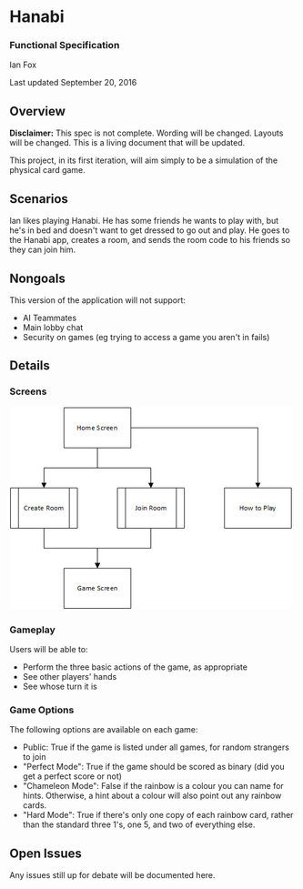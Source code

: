 # Hanabi
### Functional Specification

Ian Fox

Last updated September 20, 2016

## Overview

**Disclaimer:** This spec is not complete. Wording will be changed. Layouts will be changed. This is a living document that will be updated.

This project, in its first iteration, will aim simply to be a simulation of the physical card game.

## Scenarios
Ian likes playing Hanabi. He has some friends he wants to play with, but he's in bed and doesn't want to get dressed to go out and play. He goes to the Hanabi app, creates a room, and sends the room code to his friends so they can join him.

## Nongoals
This version of the application will not support:
* AI Teammates
* Main lobby chat
* Security on games (eg trying to access a game you aren't in fails)

## Details

### Screens
![Screens](screens.png "The screens available in the application")

### Gameplay
Users will be able to:

* Perform the three basic actions of the game, as appropriate
* See other players' hands
* See whose turn it is

### Game Options
The following options are available on each game:
* Public: True if the game is listed under all games, for random strangers to join  
* "Perfect Mode": True if the game should be scored as binary (did you get a perfect score or not)  
* "Chameleon Mode": False if the rainbow is a colour you can name for hints. Otherwise, a hint about a colour will also point out any rainbow cards.  
* "Hard Mode": True if there's only one copy of each rainbow card, rather than the standard three 1's, one 5, and two of everything else.

## Open Issues
Any issues still up for debate will be documented here.
